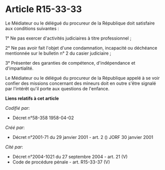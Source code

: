 # Article R15-33-33

Le Médiateur ou le délégué du procureur de la République doit satisfaire aux conditions suivantes :

1° Ne pas exercer d'activités judiciaires à titre professionnel ;

2° Ne pas avoir fait l'objet d'une condamnation, incapacité ou déchéance mentionnée sur le bulletin n° 2 du casier
judiciaire ;

3° Présenter des garanties de compétence, d'indépendance et d'impartialité.

Le Médiateur ou le délégué du procureur de la République appelé à se voir confier des missions concernant des mineurs doit en
outre s'être signalé par l'intérêt qu'il porte aux questions de l'enfance.

**Liens relatifs à cet article**

_Codifié par_:

  - Décret n°58-358 1958-04-02

_Créé par_:

  - Décret n°2001-71 du 29 janvier 2001 - art. 2 () JORF 30 janvier 2001

_Cité par_:

  - Décret n°2004-1021 du 27 septembre 2004 - art. 21 (V)
  - Code de procédure pénale - art. R15-33-37 (V)
